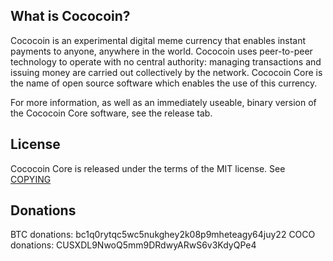 What is Cococoin?
----------------

Cococoin is an experimental digital meme currency that enables instant payments to
anyone, anywhere in the world. Cococoin uses peer-to-peer technology to operate
with no central authority: managing transactions and issuing money are carried
out collectively by the network. Cococoin Core is the name of open source
software which enables the use of this currency.

For more information, as well as an immediately useable, binary version of
the Cococoin Core software, see the release tab.

License
-------

Cococoin Core is released under the terms of the MIT license. See [COPYING](COPYING) 

Donations 
---------
BTC donations: bc1q0rytqc5wc5nukghey2k08p9mheteagy64juy22
COCO donations: CUSXDL9NwoQ5mm9DRdwyARwS6v3KdyQPe4